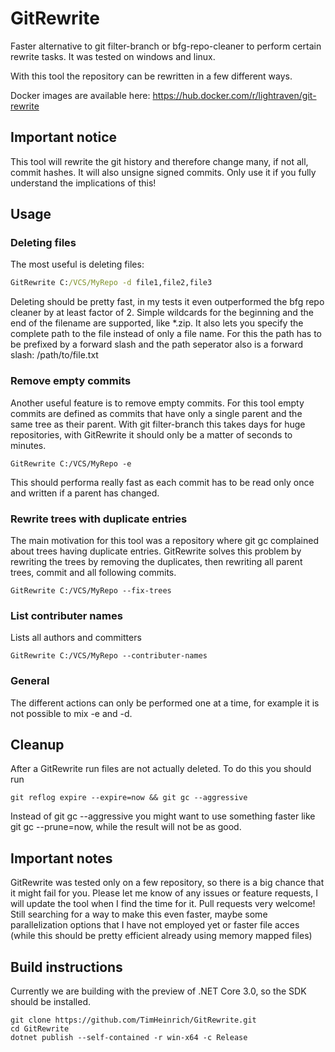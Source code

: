 # GitRewrite
Faster alternative to git filter-branch or bfg-repo-cleaner to perform certain rewrite tasks. It was tested on windows and linux.

With this tool the repository can be rewritten in a few different ways. 

Docker images are available here: https://hub.docker.com/r/lightraven/git-rewrite

## Important notice
This tool will rewrite the git history and therefore change many, if not all, commit hashes.
It will also unsigne signed commits. 
Only use it if you fully understand the implications of this!

## Usage
### Deleting files
The most useful is deleting files:
```cmd
GitRewrite C:/VCS/MyRepo -d file1,file2,file3
```
Deleting should be pretty fast, in my tests it even outperformed the bfg repo cleaner by at least factor of 2. 
Simple wildcards for the beginning and the end of the filename are supported, like &ast;.zip.
It also lets you specify the complete path to the file instead of only a file name. 
For this the path has to be prefixed by a forward slash and the path seperator also is a forward slash: /path/to/file.txt

### Remove empty commits
Another useful feature is to remove empty commits. 
For this tool empty commits are defined as commits that have only a single parent and the same tree as their parent.
With git filter-branch this takes days for huge repositories, with GitRewrite it should only be a matter of seconds to minutes.
```
GitRewrite C:/VCS/MyRepo -e
```
This should performa really fast as each commit has to be read only once and written if a parent has changed.

### Rewrite trees with duplicate entries
The main motivation for this tool was a repository where git gc complained about trees having duplicate entries. 
GitRewrite solves this problem by rewriting the trees by removing the duplicates, then rewriting all parent trees, commit and all following commits.
```
GitRewrite C:/VCS/MyRepo --fix-trees
```

### List contributer names
Lists all authors and committers
```
GitRewrite C:/VCS/MyRepo --contributer-names
```

### General 
The different actions can only be performed one at a time, for example it is not possible to mix -e and -d.

## Cleanup
After a GitRewrite run files are not actually deleted. To do this you should run
```
git reflog expire --expire=now && git gc --aggressive
```
Instead of git gc --aggressive you might want to use something faster like git gc --prune=now, while the result will not be as good.

## Important notes
GitRewrite was tested only on a few repository, so there is a big chance that it might fail for you. 
Please let me know of any issues or feature requests, I will update the tool when I find the time for it. 
Pull requests very welcome! Still searching for a way to make this even faster, maybe some parallelization options that I have not employed yet or faster file acces (while this should be pretty efficient already using memory mapped files)

## Build instructions
Currently we are building with the preview of .NET Core 3.0, so the SDK should be installed.
```
git clone https://github.com/TimHeinrich/GitRewrite.git
cd GitRewrite
dotnet publish --self-contained -r win-x64 -c Release 
```
